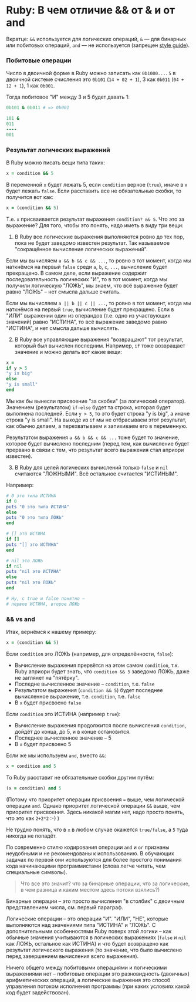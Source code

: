 # Ruby: В чем отличие && от & и от and

Вкратце: `&&` используется для логических операций, `&` — для бинарных или побитовых операций, `and` — не используется 
(запрещен [style guide](https://github.com/arbox/ruby-style-guide/blob/master/README-ruRU.md#no-and-or-or)).

### Побитовые операции

Число в двоичной форме в Ruby можно записать как `0b1000...`. `5` в двоичной системе счисления это `0b101` (`14 + 02 + 1`), 3 как `0b011` (`04 + 12 + 1`), 1 как `0b001`.

Тогда побитовое "И" между 3 и 5 будет давать 1:
```ruby
0b101 & 0b011 # => 0b001

101 &
011
----
001
```

### Результат логических выражений

В Ruby можно писать вещи типа таких:

```ruby
x = condition && 5
```

В переменной `x` будет лежать 5, если `condition` верное (`true`), иначе в `x` будет лежать `false`. Если расставить все не обязательные скобки, то получится вот как:

```ruby
x = (condition && 5)
```

Т.е. `x` присваивается результат выражения `condition? && 5`. Что это за выражение? Для того, чтобы это понять, надо иметь в виду три вещи:

1. В Ruby все логические выражения выполняются ровно до тех пор, пока не будет заведомо известен результат. Так называемое "сокращённое вычисление логических выражений".

Если мы вычисляем `a && b && c && ...`, то ровно в тот момент, когда мы наткнёмся на первый `false` среди `a`, `b`, `c`, `...`, вычисление будет прекращено. В самом деле, если выражение содержит последовательность логических "И", то в тот момент, когда мы получили логическую "ЛОЖЬ", мы знаем, что всё выражение будет равно "ЛОЖЬ" – нет смысла дальше считать.

Если мы вычисляем `a || b || c || ...`, то ровно в тот момент, когда мы наткнёмся на первый `true`, вычисление будет прекращено. Если в "ИЛИ" выражении один из операндов (т.е. одно из участвующих значений) равно "ИСТИНА", то всё выражение заведомо равно "ИСТИНА", и нет смысла дальше вычислять.

2. В Ruby все управляющие выражения "возвращают" тот результат, который был вычислен последним. Например, `if` тоже возвращает значение и можно делать вот какие вещи:

```ruby
x =
if y > 5
"y is big"
else
"y is small"
end
```

Мы как бы вынесли присвоение "за скобки" (за логический оператор). Значением (результатом) `if-else` будет та строка, которая будет выполнена последней. Если `y > 5`, то это будет строка "y is big", а иначе строка "y is small". На выходе из `if` мы не отбрасываем этот результат, как обычно делаем, а перехватываем и запихиваем его в переменную.

Результатом выражения `a && b && c && ...` тоже будет то значение, которое будет вычислено последним (перед тем, как вычисление будет прервано в связи с тем, что результат всего выражения стал априори известен).

3. В Ruby для целей логических вычислений только `false` и `nil` считаются "ЛОЖНЫМИ". Всё остальное считается "ИСТИНЫМ". 

Например:

```ruby
# 0 это типа ИСТИНА
if 0
puts "0 это типа ИСТИНА"
else
puts "0 это типа ЛОЖЬ"
end

# [] это ИСТИНА
if []
puts "[] это ИСТИНА"
end

# nil это ЛОЖЬ
if nil
puts "nil это ИСТИНА"
else
puts "nil это ЛОЖЬ"
end

# Ну, с true и false понятно –
# первое ИСТИНА, второе ЛОЖЬ
```

### && vs and

Итак, вернёмся к нашему примеру:

```ruby
x = (condition && 5)
```

Если `condition` это ЛОЖЬ (например, для определённости, `false`):

- Вычисление выражения прервётся на этом самом `condition`, т.к. Ruby априори будет знать, что `condition && 5` заведомо ЛОЖЬ, даже не заглянет на "пятёрку".
- Последне вычисленное значение – `condition`, т.е. `false`
- Результатом выражения (`condition && 5`) будет последнее вычисленное выражение, т.е. `condition`, т.е. `false`
- В `x` будет присвоено `false`

Если `condition` это ИСТИНА (например `true`):

- Вычисление выражения продолжится после вычисления `condition`, дойдёт до конца, до 5, и в конце остановится.
- Последнее вычисленное значение – 5
- В `x` будет присвоено 5

Если же мы используем `and`, вместо `&&`:

```ruby
x = condition and 5
```

То Ruby расставит не обязательные скобки другим путём:

```ruby
(x = condition) and 5
```

(Потому что приоритет операции присвоения `=` выше, чем логической операции `and`. Однако приоритет логической операции `&&` выше, чем приоритет присвоения. Здесь никакой магии нет, надо просто понять, что это как `2+2*2` :-) )

Не трудно понять, что в `x` в любом случае окажется `true/false`, а `5` туда никогда не попадёт.

По современно стилю кодирования операции `and` и `or` признаны неудобными и не рекомендованы к использованию. В обучающих задачах по первой они используются для более простого понимания кода начинающими программистами (слова легче читать, чем специальные символы).

> Что все это значит? что за бинарные операции, что за логические, в чем разница и каким местом здесь потоки взялись?)

Бинарные операции – это просто вычисления "в столбик" с двоичным представлением числа, см. первый параграф.

Логические операции – это операции "И". "ИЛИ", "НЕ", которые выполняются над значениями типа "ИСТИНА" и "ЛОЖЬ". С дополнительными особенностями Ruby поверх этой логики – как обычные значения учитываются в логических выражениях (`false` и `nil` как ЛОЖЬ, остальное как ИСТИНА) и что будет возвращено как результат логического выражения (то значение, что было вычислено перед завершением вычисления всего выражения).

Ничего общего между побитовыми операциями и логическими выражениями нет – побитовые операции это разновидность (двоичных) арифметических операций, а логические выражения это способ управления потоком исполнения программы (при каких условиях какой код будет задействован).
